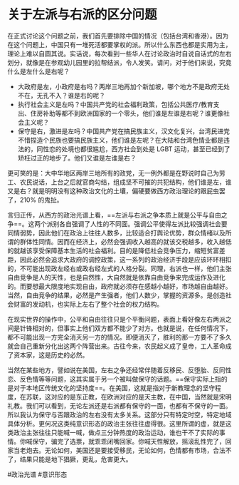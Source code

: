 # 关于左派与右派的区分问题

在正式讨论这个问题之前，我们首先要排除中国的情况（包括台湾和香港）。因为在这个问题上，中国只有一堆死活都要掌权的派。所以什么东西也都是实用为主，理论上难以自圆其说。实话说，每次看到一些华人在讨论政治时自说自话式的左右划分，就像是在参观幼儿园里的拉帮结派，令人发笑。请问，对于他们来说，究竟什么是左什么是右呢？

- 大政府是左，小政府是右吗？两岸三地再加个新加坡，哪个地方不是政府无处不在，无孔不入？谁是右的呢？
- 执行社会主义是左吗？中国共产党的社会福利政策，包括公共医疗/教育支出、住房补助等都不到欧洲国家的一个零头，他们谁是左谁是右呢？谁更像社会主义呢？
- 保守是右，激进是左吗？中国共产党在搞民族主义，汉文化复兴，台湾民进党不惜捏造个民族也要搞民族主义，他们谁是左呢？在大陆和台湾色情业都是违法的，同性恋的处境也都很尴尬，西方社会到处是 LGBT 运动，甚至已经到了矫枉过正的地步了。他们又谁是左谁是右？

更可笑的是：大中华地区两岸三地所有的政党，无一例外都是在野说时自己为劳工、农民说话，上台之后就官商勾结，组成坚不可摧的共犯结构，他们谁是左，谁又是右？就是明明没有这种政治文化的土壤，偏硬要做西方政治理论的跟屁虫罢了，210% 的鬼扯。

言归正传，从西方的政治光谱上看，==左派与右派之争本质上就是公平与自由之争==。这两个派别各自强调了人性的不同面。强调公平使得左派比较强调社会要同情弱势，因此他们在政治上往往人数多，比较适合打舆论优势，群众情绪以及所谓的群体性同情。因而在经济上，必然会强调收入越高的就该交税越多，收入越低的就越该享受保障基本生活的社会福利。目的是降低社会竞争压力，缩短贫富差距，因此必然会追求大政府的调控政策，这一系列的政治经济手段是应该环环相扣的，不可能出现政左经右或政右经左式的人格分裂。同理，右派也一样，他们主张自由竞争是人的天性，也是自然性，大自然就是依靠自由竞争来完成运作及进化的。而要想最大限度地实现自由，政府就必须存在感越小越好，市场越自由越好。当然，自由竞争的结果，必然是产生强者，他们人数少，掌握的资源多。是创造社会财富的发动机，也实际上左右了整个社会的权力结构。

在现实世界的操作中，公平和自由往往只是个平衡问题，表面上看好像左右两派之间是针锋相对的，但事实上他们双方都不能少了对方。也就是说，在任何情况下，都不可能出现一方完全消灭另一方的情况。即便消灭了，胜利的那一方要不了多久就会自己重新分化出这两个阵营出来。古往今来，农民起义成了皇帝，工人革命成了资本家，这是历史的必然。

当然在某些地方，譬如说在美国，左右之争还经常伴随着反移民、反堕胎、反同性恋、反色情等等问题，这其实属于另一个被叫做保守的话题。==保守实际上指的是对于本地区传统文化的坚持度==。在美国，这就是指对于新教理念的坚守程度，在苏联，这对应的是东正教，在欧洲对应的是天主教，在中国，当然就是宋明礼教。我们可以看到，无论左派还是右派都有保守的一面，也都有不保守的一面。所以我认为保守与否跟政治的左右没有太多关系。这部分只有特定时空，特定地域具体分析。更何况这类纯意识形态的政治主张往往虚得很。这里所谓的虚，就是这类政治主张往往只能喊一喊，做点三分钟热度的政治运动，谁也干不了实际的事情。你喊保守，骗完了选票，就乖乖闭嘴回家。你喊天性解放，摇滚乱性完了，回家当老炮去。无论如何，美国还是要接受移民，无论如何，色情都有市场，合法不了，结果只能是地下猖獗，更乱，危害更大。

<!-- Obsidian Tags -->

#政治光谱
#意识形态 
